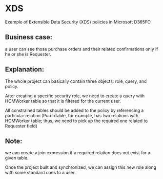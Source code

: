 # XDS
Example of Extensible Data Security (XDS) policies in Microsoft D365FO
## Business case: 
a user can see those purchase orders and their related confirmations only if he or she is Requester. 

## Explanation:
The whole project can basically contain three objects: role, query, and policy.

After creating a specific security role, we need to create a query with HCMWorker table so that it is filtered for the current user.

All constrained tables should be added to the policy by referencing a particular relation (PurchTable, for example, has two relations with HCMWorker table; thus, we need to pick up the required one related to Requester field)

## Note: 
we can create a join expression if a required relation does not exist for a given table.

Once the project built and synchronized, we can assign this new role along with some standard ones to a user. 









